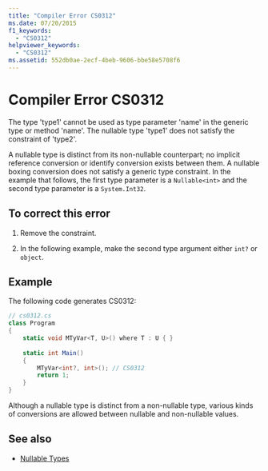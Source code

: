 ```yaml
---
title: "Compiler Error CS0312"
ms.date: 07/20/2015
f1_keywords: 
  - "CS0312"
helpviewer_keywords: 
  - "CS0312"
ms.assetid: 552db0ae-2ecf-4beb-9606-bbe58e5708f6
---
```

# Compiler Error CS0312
The type 'type1' cannot be used as type parameter 'name' in the generic type or method 'name'. The nullable type 'type1' does not satisfy the constraint of 'type2'.  
  
 A nullable type is distinct from its non-nullable counterpart; no implicit reference conversion or identify conversion exists between them. A nullable boxing conversion does not satisfy a generic type constraint. In the example that follows, the first type parameter is a `Nullable<int>` and the second type parameter is a `System.Int32`.  
  
## To correct this error  
  
1. Remove the constraint.  
  
2. In the following example, make the second type argument either `int?` or `object`.  
  
## Example  
 The following code generates CS0312:  
  
```csharp  
// cs0312.cs  
class Program  
{  
    static void MTyVar<T, U>() where T : U { }  
  
    static int Main()  
    {  
        MTyVar<int?, int>(); // CS0312  
        return 1;  
    }  
}  
```  
  
 Although a nullable type is distinct from a non-nullable type, various kinds of conversions are allowed between nullable and non-nullable values.  
  
## See also

- [Nullable Types](../../csharp/programming-guide/nullable-types/index.md)
